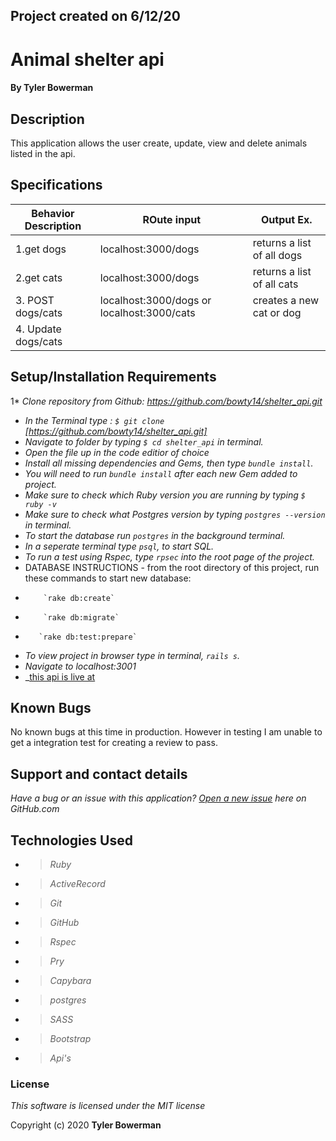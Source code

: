 ## Project created on 6/12/20

# Animal shelter api

#### By **Tyler Bowerman**

## Description

This application allows the user create, update, view and delete animals listed in the api.

## Specifications

|   Behavior Description| ROute input                          |        Output Ex.      |
|------------------------|-----------|-------------------------------------------------|
|1.get dogs| localhost:3000/dogs| returns a list of all dogs|
|2.get cats| localhost:3000/dogs|returns a list of all cats|
|3. POST dogs/cats| localhost:3000/dogs or localhost:3000/cats|creates a new cat or dog|
|4. Update dogs/cats| 



## Setup/Installation Requirements
1* _Clone repository from Github: https://github.com/bowty14/shelter_api.git_
* _In the Terminal type : `$ git clone` [https://github.com/bowty14/shelter_api.git]_
* _Navigate to folder by typing  `$ cd shelter_api` in terminal._
* _Open the file up in the code editior of choice_
* _Install all missing dependencies and Gems, then type `bundle install`._
* _You will need to run `bundle install` after each new Gem added to project._
* _Make sure to check which Ruby version you are running by typing `$ ruby -v`_
* _Make sure to check what Postgres version by typing `postgres --version` in terminal._
* _To start the database run `postgres` in the background terminal._
* _In a seperate terminal type `psql`, to start SQL._
* _To run a test using Rspec, type `rpsec` into the root page of the project._
* DATABASE INSTRUCTIONS - from the root directory of this project, run these commands to start new database:
*         `rake db:create`
*         `rake db:migrate`
*        `rake db:test:prepare`

* _To view project in browser type in terminal, `rails s`._
* _Navigate to localhost:3001_
* _[this api is live at](https://damp-waters-16331.herokuapp.com)

## Known Bugs
No known bugs at this time in production. However in testing I am unable to get a integration test for creating a review to pass.

## Support and contact details
_Have a bug or an issue with this application? [Open a new issue](https://github.com/bowty14/shelter_api/issues) here on GitHub.com_

## Technologies Used
* >_Ruby_
* >_ActiveRecord_
* >_Git_
* >_GitHub_
* >_Rspec_
* >_Pry_
* >_Capybara_
* >_postgres_
* >_SASS_
* >_Bootstrap_
* >_Api's_
### License

*This software is licensed under the MIT license* 

Copyright (c) 2020 **Tyler Bowerman**